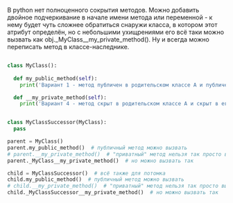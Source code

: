 В python нет полноценного сокрытия методов. Можно добавить двойное подчеркивание в начале имени метода или переменной - к нему будет чуть сложнее обратиться снаружи класса, в котором этот атрибут определён, но с небольшими ухищрениями его всё таки можно вызвать как obj._MyClass__my_private_method(). Ну и всегда можно переписать метод в классе-наследнике.

```python

class MyClass():
  
  def my_public_method(self):
    print('Вариант 1 - метод публичен в родительском классе А и публичен в его потомке B')

  def __my_private_method(self):
    print('Вариант 4 - метод скрыт в родительском классе А и скрыт в его потомке B')


class MyClassSuccessor(MyClass):
  pass

parent = MyClass()
parent.my_public_method()  # публичный метод можно вызвать
# parent.__my_private_method()  # "приватный" метод нельзя так просто вызвать
parent._MyClass__my_private_method()  # но можно вызвать так

child = MyClassSuccessor()  # всё также для потомка
child.my_public_method()  # публичный метод можно вызвать
# child.__my_private_method()  # "приватный" метод нельзя так просто вызвать
child._MyClassSuccessor__my_private_method()  # но можно вызвать так
```